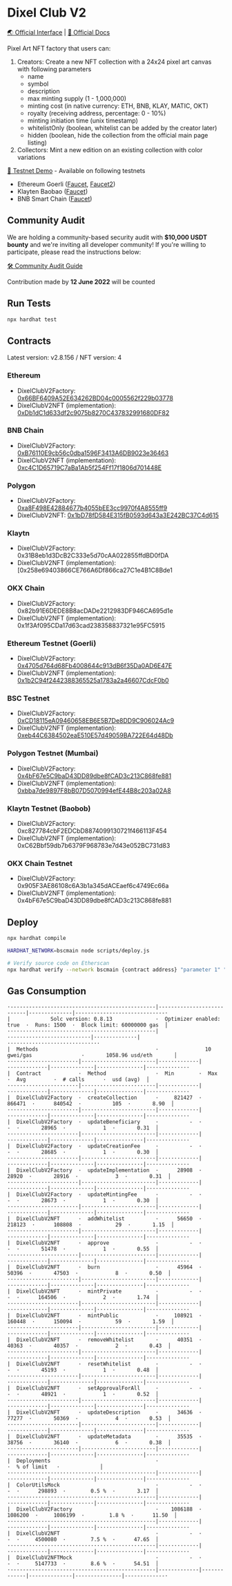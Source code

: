 # Dixel Club V2

[🌏 Official Interface](https://dixel.club/) | [📖 Official Docs](https://docs.dixel.club/)

Pixel Art NFT factory that users can:
1. Creators: Create a new NFT collection with a 24x24 pixel art canvas with following parameters
    - name
    - symbol
    - description
    - max minting supply (1 - 1,000,000)
    - minting cost (in native currency: ETH, BNB, KLAY, MATIC, OKT)
    - royalty (receiving address, percentage: 0 - 10%)
    - minting initiation time (unix timestamp)
    - whitelistOnly (boolean, whitelist can be added by the creator later)
    - hidden (boolean, hide the collection from the official main page listing)
2. Collectors: Mint a new edition on an existing collection with color variations

[🧪 Testnet Demo](https://v2testnet.dixel.club/) - Available on following testnets
- Ethereum Goerli ([Faucet](https://goerli-faucet.mudit.blog/), [Faucet2](https://faucet.paradigm.xyz/))
- Klayten Baobao ([Faucet](https://baobab.wallet.klaytn.foundation/faucet))
- BNB Smart Chain ([Faucet](https://testnet.binance.org/faucet-smart))

## Community Audit
We are holding a community-based security audit with **$10,000 USDT bounty** and we're inviting all developer community!
If you're willing to participate, please read the instructions below:

[🛠 Community Audit Guide](https://github.com/Steemhunt/dixel-v2-contract/blob/main/COMMUNITY_AUDIT.md)

Contribution made by **12 June 2022** will be counted

## Run Tests
```bash
npx hardhat test
```

## Contracts
Latest version: v2.8.156 / NFT version: 4


### Ethereum
- DixelClubV2Factory: [0x66BF6409A52E634262BD04c0005562f229b03778](https://etherscan.io/address/0x66BF6409A52E634262BD04c0005562f229b03778#code)
- DixelClubV2NFT (implementation): [0xDb1dC1d633df2c9075b8270C437832991680DF82](https://etherscan.io/address/0xDb1dC1d633df2c9075b8270C437832991680DF82#code)

### BNB Chain
- DixelClubV2Factory: [0xB76110E9cb56c0dba1596F3413A6DB9023e36463](https://bscscan.com/address/0xB76110E9cb56c0dba1596F3413A6DB9023e36463#code)
- DixelClubV2NFT (implementation): [0xc4C1D65719C7aBa1Ab5f254Ff17f1806d701448E](https://bscscan.com/address/0xc4C1D65719C7aBa1Ab5f254Ff17f1806d701448E#code)

### Polygon
- DixelClubV2Factory: [0xa8F498E42884677b4055bEE3cc9970f4A8555ff9](https://polygonscan.com/address/0xa8F498E42884677b4055bEE3cc9970f4A8555ff9#code)
- DixelClubV2NFT: [0x1bD78fD584E315fB0593d643a3E242BC37C4d615](https://polygonscan.com/address/0x1bD78fD584E315fB0593d643a3E242BC37C4d615#code)

### Klaytn
- DixelClubV2Factory: 0x31B8eb1d3DcB2C333e5d70cAA022855ffdBD0fDA
- DixelClubV2NFT (implementation): [0x258e69403866CE766A6Df866ca27C1e4B1C8Bde1

### OKX Chain
- DixelClubV2Factory: 0x82b91E6DEDE8B8acDADe2212983DF946CA695d1e
- DixelClubV2NFT (implementation): 0x1f3Af095CDa17d63cad238358837321e95FC5915

### Ethereum Testnet (Goerli)
- DixelClubV2Factory: [0x4705d764d68Fb4008644c913dB6f35Da0AD6E47E](https://goerli.etherscan.io/address/0x4705d764d68Fb4008644c913dB6f35Da0AD6E47E#code)
- DixelClubV2NFT (implementation): [0x1b2C94f2442388365525a1783a2a46607CdcF0b0](https://goerli.etherscan.io/address/0x1b2C94f2442388365525a1783a2a46607CdcF0b0#code)

### BSC Testnet
- DixelClubV2Factory: [0xCD18115eA09460658EB6E5B7De8DD9C906024Ac9](https://testnet.bscscan.com/address/0xCD18115eA09460658EB6E5B7De8DD9C906024Ac9#code)
- DixelClubV2NFT (implementation): [0xeb44C6384502eaE510E57d49059BA722E64d48Db](https://testnet.bscscan.com/address/0xeb44C6384502eaE510E57d49059BA722E64d48Db#code)

### Polygon Testnet (Mumbai)
- DixelClubV2Factory: [0x4bF67e5C9baD43DD89dbe8fCAD3c213C868fe881](https://mumbai.polygonscan.com/address/0x4bF67e5C9baD43DD89dbe8fCAD3c213C868fe881#code)
- DixelClubV2NFT (implementation): [0xbba7de9897F8bB07D5070994efE44B8c203a02A8](https://mumbai.polygonscan.com/address/0xbba7de9897F8bB07D5070994efE44B8c203a02A8#code)

### Klaytn Testnet (Baobob)
- DixelClubV2Factory: 0xc827784cbF2EDCbD8874099130721f466113F454
- DixelClubV2NFT (implementation): 0xC62Bbf59db7b6379F968783e7d43e052BC731d83

### OKX Chain Testnet
- DixelClubV2Factory: 0x905F3AE86108c6A3b1a345dACEaef6c4749Ec66a
- DixelClubV2NFT (implementation): 0x4bF67e5C9baD43DD89dbe8fCAD3c213C868fe881



## Deploy
```bash
npx hardhat compile

HARDHAT_NETWORK=bscmain node scripts/deploy.js

# Verify source code on Etherscan
npx hardhat verify --network bscmain {contract address} "parameter 1" "parameter 2"
```

## Gas Consumption
```
·-----------------------------------------------|---------------------------|--------------|-----------------------------·
|             Solc version: 0.8.13              ·  Optimizer enabled: true  ·  Runs: 1500  ·  Block limit: 60000000 gas  │
················································|···························|··············|······························
|  Methods                                      ·               10 gwei/gas                ·       1058.96 usd/eth       │
·······················|························|·············|·············|··············|···············|··············
|  Contract            ·  Method                ·  Min        ·  Max        ·  Avg         ·  # calls      ·  usd (avg)  │
·······················|························|·············|·············|··············|···············|··············
|  DixelClubV2Factory  ·  createCollection      ·     821427  ·     866471  ·      840542  ·          105  ·       8.90  │
·······················|························|·············|·············|··············|···············|··············
|  DixelClubV2Factory  ·  updateBeneficiary     ·          -  ·          -  ·       28965  ·            1  ·       0.31  │
·······················|························|·············|·············|··············|···············|··············
|  DixelClubV2Factory  ·  updateCreationFee     ·          -  ·          -  ·       28685  ·            1  ·       0.30  │
·······················|························|·············|·············|··············|···············|··············
|  DixelClubV2Factory  ·  updateImplementation  ·      28908  ·      28920  ·       28916  ·            3  ·       0.31  │
·······················|························|·············|·············|··············|···············|··············
|  DixelClubV2Factory  ·  updateMintingFee      ·          -  ·          -  ·       28673  ·            1  ·       0.30  │
·······················|························|·············|·············|··············|···············|··············
|  DixelClubV2NFT      ·  addWhitelist          ·      56650  ·     218123  ·      108808  ·           29  ·       1.15  │
·······················|························|·············|·············|··············|···············|··············
|  DixelClubV2NFT      ·  approve               ·          -  ·          -  ·       51478  ·            1  ·       0.55  │
·······················|························|·············|·············|··············|···············|··············
|  DixelClubV2NFT      ·  burn                  ·      45964  ·      50396  ·       47503  ·            8  ·       0.50  │
·······················|························|·············|·············|··············|···············|··············
|  DixelClubV2NFT      ·  mintPrivate           ·          -  ·          -  ·      164506  ·            2  ·       1.74  │
·······················|························|·············|·············|··············|···············|··············
|  DixelClubV2NFT      ·  mintPublic            ·     108921  ·     160448  ·      150094  ·           59  ·       1.59  │
·······················|························|·············|·············|··············|···············|··············
|  DixelClubV2NFT      ·  removeWhitelist       ·      40351  ·      40363  ·       40357  ·            2  ·       0.43  │
·······················|························|·············|·············|··············|···············|··············
|  DixelClubV2NFT      ·  resetWhitelist        ·          -  ·          -  ·       45193  ·            1  ·       0.48  │
·······················|························|·············|·············|··············|···············|··············
|  DixelClubV2NFT      ·  setApprovalForAll     ·          -  ·          -  ·       48921  ·            1  ·       0.52  │
·······················|························|·············|·············|··············|···············|··············
|  DixelClubV2NFT      ·  updateDescription     ·      34636  ·      77277  ·       50369  ·            4  ·       0.53  │
·······················|························|·············|·············|··············|···············|··············
|  DixelClubV2NFT      ·  updateMetadata        ·      35535  ·      38756  ·       36140  ·            6  ·       0.38  │
·······················|························|·············|·············|··············|···············|··············
|  Deployments                                  ·                                          ·  % of limit   ·             │
················································|·············|·············|··············|···············|··············
|  ColorUtilsMock                               ·          -  ·          -  ·      298893  ·        0.5 %  ·       3.17  │
················································|·············|·············|··············|···············|··············
|  DixelClubV2Factory                           ·    1086188  ·    1086200  ·     1086199  ·        1.8 %  ·      11.50  │
················································|·············|·············|··············|···············|··············
|  DixelClubV2NFT                               ·          -  ·          -  ·     4500080  ·        7.5 %  ·      47.65  │
················································|·············|·············|··············|···············|··············
|  DixelClubV2NFTMock                           ·          -  ·          -  ·     5147733  ·        8.6 %  ·      54.51  │
·-----------------------------------------------|-------------|-------------|--------------|---------------|-------------·
```
